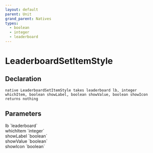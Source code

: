 ```yaml
---
layout: default
parent: Unit
grand_parent: Natives
types:
  - boolean
  - integer
  - leaderboard
---
```


# LeaderboardSetItemStyle

## Declaration

```
native LeaderboardSetItemStyle takes leaderboard lb, integer whichItem, boolean showLabel, boolean showValue, boolean showIcon returns nothing
```

## Parameters
<dl>
  <dt>lb `leaderboard`</dt>
  <dd></dd>

  <dt>whichItem `integer`</dt>
  <dd></dd>

  <dt>showLabel `boolean`</dt>
  <dd></dd>

  <dt>showValue `boolean`</dt>
  <dd></dd>

  <dt>showIcon `boolean`</dt>
  <dd></dd>
</dl>